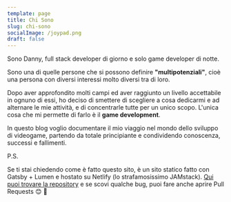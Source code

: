 ```yaml
---
template: page
title: Chi Sono
slug: chi-sono
socialImage: /joypad.png
draft: false
---
```

Sono Danny, full stack developer di giorno e solo game developer di notte.

Sono una di quelle persone che si possono definire **"multipotenziali"**, cioè una persona con diversi interessi molto diversi tra di loro.

Dopo aver approfondito molti campi ed aver raggiunto un livello accettabile in ognuno di essi, ho deciso di smettere di scegliere a cosa dedicarmi e ad alternare le mie attività, e di concentrarle tutte per un unico scopo. L'unica cosa che mi permette di farlo è il **game development**.

In questo blog voglio documentare il mio viaggio nel mondo dello sviluppo di videogame, partendo da totale principiante e condividendo conoscenza, successi e fallimenti.

P.S.

Se ti stai chiedendo come è fatto questo sito, è un sito statico fatto con Gatsby + Lumen e hostato su Netlify (lo strafamosissimo JAMstack). [Qui puoi trovare la repository](https://github.com/daaanny90/multilivello) e se scovi qualche bug, puoi fare anche aprire Pull Requests 😊 🙏